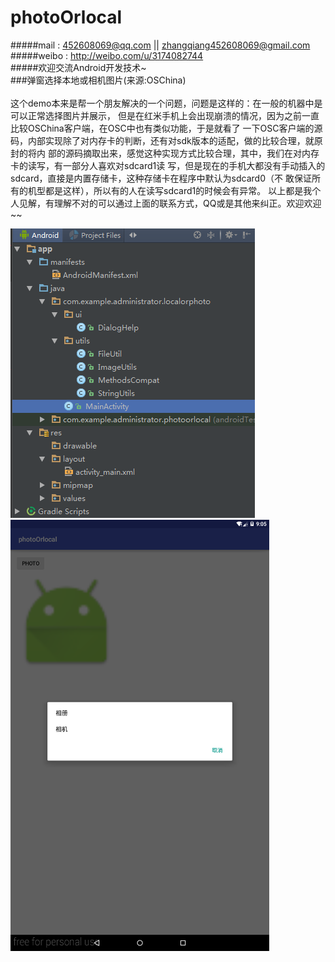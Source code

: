 # photoOrlocal
#####mail : 452608069@qq.com || zhangqiang452608069@gmail.com<br>
#####weibo : http://weibo.com/u/3174082744<br>
#####欢迎交流Android开发技术~<br>
###弹窗选择本地或相机图片(来源:OSChina)<br>
<br>
这个demo本来是帮一个朋友解决的一个问题，问题是这样的：在一般的机器中是可以正常选择图片并展示，
但是在红米手机上会出现崩溃的情况，因为之前一直比较OSChina客户端，在OSC中也有类似功能，于是就看了
一下OSC客户端的源码，内部实现除了对内存卡的判断，还有对sdk版本的适配，做的比较合理，就原封的将内
部的源码摘取出来，感觉这种实现方式比较合理，其中，我们在对内存卡的读写，有一部分人喜欢对sdcard1读
写，但是现在的手机大都没有手动插入的sdcard，直接是内置存储卡，这种存储卡在程序中默认为sdcard0（不
敢保证所有的机型都是这样），所以有的人在读写sdcard1的时候会有异常。
以上都是我个人见解，有理解不对的可以通过上面的联系方式，QQ或是其他来纠正。欢迎欢迎~~

![image](https://raw.githubusercontent.com/ZQiang94/photoOrlocal/master/pic01.png)<br>
![image](https://raw.githubusercontent.com/ZQiang94/photoOrlocal/master/pic03.png)<br>
